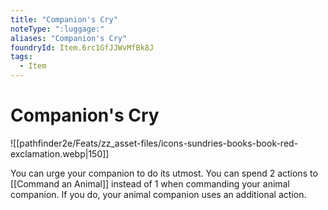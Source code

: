 ```yaml
---
title: "Companion's Cry"
noteType: ":luggage:"
aliases: "Companion's Cry"
foundryId: Item.6rc1GfJJWvMfBk8J
tags:
  - Item
---
```


# Companion's Cry
![[pathfinder2e/Feats/zz_asset-files/icons-sundries-books-book-red-exclamation.webp|150]]

You can urge your companion to do its utmost. You can spend 2 actions to [[Command an Animal]] instead of 1 when commanding your animal companion. If you do, your animal companion uses an additional action.
